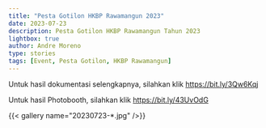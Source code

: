 ```yaml
---
title: "Pesta Gotilon HKBP Rawamangun 2023"
date: 2023-07-23
description: Pesta Gotilon HKBP Rawamangun Tahun 2023
lightbox: true
author: Andre Moreno
type: stories
tags: [Event, Pesta Gotilon, HKBP Rawamangun]
---
```

Untuk hasil dokumentasi selengkapnya, silahkan klik https://bit.ly/3Qw6Kqj

Untuk hasil Photobooth, silahkan klik https://bit.ly/43UvOdG

{{< gallery name="20230723-*.jpg" />}}